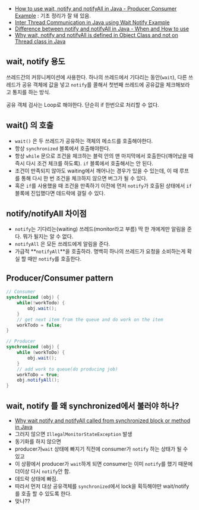 * [How to use wait, notify and notifyAll in Java - Producer Consumer Example](http://javarevisited.blogspot.kr/2015/07/how-to-use-wait-notify-and-notifyall-in.html) : 기초 정리가 잘 돼 있음.
* [Inter Thread Communication in Java using Wait Notify Example](http://javarevisited.blogspot.kr/2013/12/inter-thread-communication-in-java-wait-notify-example.html)
* [Difference between notify and notifyAll in Java - When and How to use](http://javarevisited.blogspot.kr/2012/10/difference-between-notify-and-notifyall-java-example.html)
* [Why wait, notify and notifyAll is defined in Object Class and not on Thread class in Java](http://javarevisited.blogspot.kr/2012/02/why-wait-notify-and-notifyall-is.html)

## wait, notify 용도
쓰레드간의 커뮤니케이션에 사용한다. 하나의 쓰레드에서 기다리는 동안(`wait`), 다른 쓰레드가 공유 객체에 값을 넣고 `notify`를 콜해서 첫번째 쓰레드에 공유값을 체크해보라고 통지를 하는 방식.

공유 객체 검사는 Loop로 해야한다. 단순히 if 한번으로 처리할 수 없다.

## wait() 의 호출
* `wait()` 은 두 쓰레드가 공유하는 객체의 메소드를 호출해야한다.
* 항상 `synchronized` 블록에서 호출해야한다.
* 항상 `while` 문으로 조건을 체크하는 블럭 안의 맨 마지막에서 호출한다(깨어났을 때 즉시 다시 조건 체크를 하도록). `if` 블록에서 호출해서는 안 된다.
* 조건이 만족되지 않아도 waiting에서 깨어나는 경우가 있을 수 있는데, 이 때 루프를 통해 다시 한 번 조건을 체크하지 않으면 버그가 될 수 있다.
* 혹은 `if`를 사용했을 때 조건을 만족하기 이전에 먼저 `notify`가 호출된 상태에서 `if` 블록에 진입했다면 데드락에 걸릴 수 있다.

## notify/notifyAll 차이점
* `notify`는 기다리는(waiting) 쓰레드(monitor라고 부름) 딱 한 개에게만 알림을 준다. 뭐가 될지는 알 수 없다.
* `notifyAll` 은 모든 쓰레드에게 알림을 준다.
* 가급적 **`notifyAll`**을 호출하라. 명백히 하나의 쓰레드가 요청을 소비하는게 확실 할 때만 `notify`를 호출한다.

## Producer/Consumer pattern
```java
// Consumer
synchronized (obj) {
    while(!workTodo) {
        obj.wait();
    }
    // get next item from the queue and do work on the item
    workTodo = false;
}

// Producer
synchronized (obj) {
    while (workToDo) {
        obj.wait();
    }
    // add work to queue(do producing job)
    workToDo = true;
    obj.notifyAll();
}
```

## wait, notify 를 왜 synchronized에서 불러야 하나?
* [Why wait notify and notifyAll called from synchronized block or method in Java](http://javarevisited.blogspot.kr/2011/05/wait-notify-and-notifyall-in-java.html)
* 그러지 않으면 `IllegalMonitorStateException` 발생
* 동기화를 하지 않으면
* producer가`wait` 상태에 빠지기 직전에 consumer가 `notify` 하는 상태가 될 수 있고
* 이 상황에서 producer가 `wait`하게 되면 consumer는 이미 `notify`를 했기 때문에 더이상 다시 `notify`안 함.
* 데드락 상태에 빠짐.
* 따라서 먼저 대상 공유객체를 `synchronized`에서 lock을 획득해야만 wait/notify를 호출 할 수 있도록 한다.
* 맞나??
